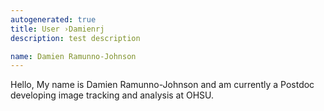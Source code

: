 ```yaml
---
autogenerated: true
title: User ›Damienrj
description: test description

name: Damien Ramunno-Johnson
---
```


Hello, My name is Damien Ramunno-Johnson and am currently a Postdoc developing image tracking and analysis at OHSU.
